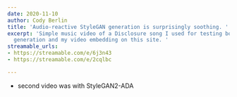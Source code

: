```yaml
---
date: 2020-11-10
author: Cody Berlin
title: 'Audio-reactive StyleGAN generation is surprisingly soothing. '
excerpt: 'Simple music video of a Disclosure song I used for testing both audio-reactive
  generation and my video embedding on this site. '
streamable_urls:
- https://streamable.com/e/6j3n43
- https://streamable.com/e/2cqlbc

---
```

* second video was with StyleGAN2-ADA